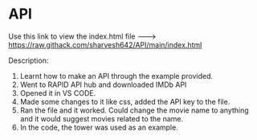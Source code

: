 # API
Use this link to view the index.html file ---> https://raw.githack.com/sharvesh642/API/main/index.html

Description:

1) Learnt how to make an API through the example provided.
2) Went to RAPID API hub and downloaded IMDb API
3) Opened it in VS CODE.
4) Made some changes to it like css, added the API key to the file.
5) Ran the file and it worked. Could change the movie name to anything and it would suggest movies related to the name.
6) In the code, the tower was used as an example.
